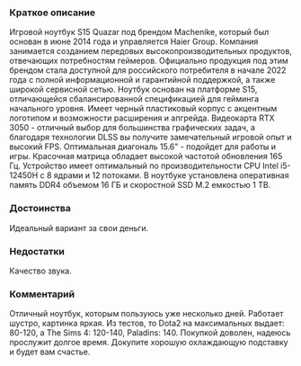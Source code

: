 ### **Краткое описание**
Игровой ноутбук S15 Quazar под брендом Machenike, который был основан в июне 2014 года и управляется Haier Group. Компания занимается созданием передовых высокопроизводительных продуктов, отвечающих потребностям геймеров. Официально продукция под этим брендом стала доступной для российского потребителя в начале 2022 года с полной информационной и гарантийной поддержкой, а также широкой сервисной сетью.  Ноутбук основан на платформе S15, отличающейся сбалансированной спецификацией для гейминга начального уровня. Имеет черный пластиковый корпус с акцентным логотипом и возможности расширения и апгрейда. Видеокарта RTX 3050 - отличный выбор для большинства графических задач, а благодаря технологии DLSS вы получите замечательный игровой опыт и высокий FPS. Оптимальная диагональ 15.6" - подойдет для работы и игры. Красочная матрица обладает высокой частотой обновления 165 Гц. Устройство имеет оптимальный по производительности CPU Intel i5-12450H с 8 ядрами и 12 потоками. В ноутбуке установлена оперативная память DDR4 объемом 16 ГБ и скоростной SSD M.2 емкостью 1 TB.

### **Достоинства**
Идеальный вариант за свои деньги.

### **Недостатки**
Качество звука.

### **Комментарий**
Отличный ноутбук, которым пользуюсь уже несколько дней. Работает шустро, картинка яркая. Из тестов, то Dota2 на максимальных выдает: 80-120, а The Sims 4: 120-140, Paladins: 140. Покупкой доволен, надеюсь прослужит долгое время. Докупите хорошую охлаждающую подставку и будет вам счастье.
